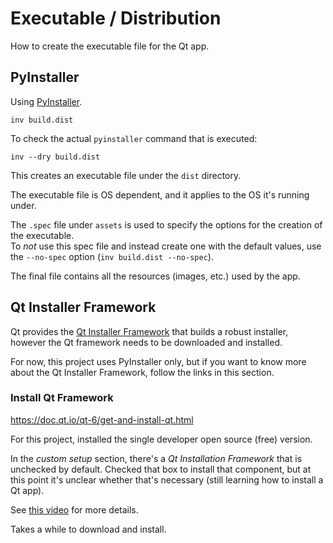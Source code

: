 # Executable / Distribution

How to create the executable file for the Qt app.

## PyInstaller
Using [PyInstaller](https://pyinstaller.org/).

```
inv build.dist
```

To check the actual `pyinstaller` command that is executed:
```
inv --dry build.dist
```

This creates an executable file under the `dist` directory.

The executable file is OS dependent, and it applies to the OS it's running under.

The `.spec` file under `assets` is used to specify the options for the creation of the executable.  
To _not_ use this spec file and instead create one with the default values, use the `--no-spec`
option (`inv build.dist --no-spec`).

The final file contains all the resources (images, etc.) used by the app.

## Qt Installer Framework
Qt provides the [Qt Installer Framework](https://doc.qt.io/qtinstallerframework/ifw-overview.html)
that builds a robust installer, however the Qt framework needs to be downloaded and installed.

For now, this project uses PyInstaller only, but if you want to know more about the Qt Installer
Framework, follow the links in this section.

### Install Qt Framework
https://doc.qt.io/qt-6/get-and-install-qt.html

For this project, installed the single developer open source (free) version.

In the _custom setup_ section, there's a _Qt Installation Framework_ that is unchecked by default.
Checked that box  to install that component, but at this point it's unclear whether that's
necessary (still learning how to install a Qt app).

See [this video](https://www.youtube.com/watch?v=1pKMcwJZay4) for more details.

Takes a while to download and install.
